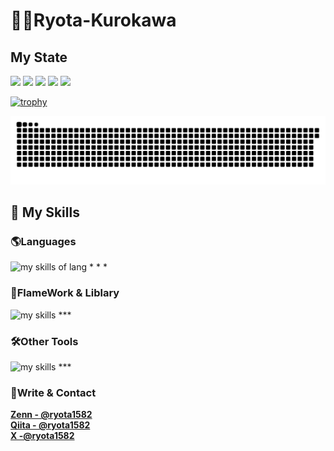 # 🧑‍💻Ryota-Kurokawa

## My State 


![](http://github-profile-summary-cards.vercel.app/api/cards/profile-details?username=Ryota-Kurokawa&theme=gruvbox)
![](http://github-profile-summary-cards.vercel.app/api/cards/repos-per-language?username=Ryota-Kurokawa&theme=gruvbox)
![](http://github-profile-summary-cards.vercel.app/api/cards/most-commit-language?username=Ryota-Kurokawa&theme=gruvbox)
![](http://github-profile-summary-cards.vercel.app/api/cards/stats?username=Ryota-Kurokawa&theme=gruvbox)
![](http://github-profile-summary-cards.vercel.app/api/cards/productive-time?username=Ryota-Kurokawa&theme=gruvbox&utcOffset=9)


[![trophy](https://github-profile-trophy.vercel.app/?username=Ryota-Kurokawa&theme=onedark&column=7)](https://github.com/ryo-ma/github-profile-trophy)

![](https://raw.githubusercontent.com/Ryota-Kurokawa/Ryota-Kurokawa/output/github-contribution-grid-snake.svg)



## 🌱 My Skills

### 🌎Languages
<img alt="my skills of lang" src="https://skillicons.dev/icons?theme=light&perline=8&i=html,css,sass,ts,js,c,java,python,ruby,swift,dart,go" />
* * *

### 📲FlameWork & Liblary
<img alt="my skills" src="https://skillicons.dev/icons?theme=light&perline=8&i=react,nextjs,flutter,rails" />
***

### 🛠️Other Tools
<img alt="my skills" src="https://skillicons.dev/icons?theme=light&perline=8&i=figma,notion,supabase,firebase,git,github,vscode,githubactions,vercel" />
***

### 👏Write & Contact

**[Zenn  - @ryota1582](https://zenn.dev/ryota1582)**  
**[Qiita - @ryota1582](https://qiita.dev/ryota1582)**  
**[ X  -@ryota1582 ](https://twitter.com/ryota1582)**  
